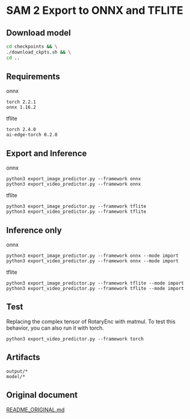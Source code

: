# SAM 2 Export to ONNX and TFLITE

## Download model


```bash
cd checkpoints && \
./download_ckpts.sh && \
cd ..
```

## Requirements

onnx

```
torch 2.2.1
onnx 1.16.2
```

tflite

```
torch 2.4.0
ai-edge-torch 0.2.0
```

## Export and Inference

onnx

```
python3 export_image_predictor.py --framework onnx
python3 export_video_predictor.py --framework onnx
```

tflite

```
python3 export_image_predictor.py --framework tflite
python3 export_video_predictor.py --framework tflite
```

## Inference only

onnx

```
python3 export_image_predictor.py --framework onnx --mode import
python3 export_video_predictor.py --framework onnx --mode import
```

tflite

```
python3 export_image_predictor.py --framework tflite --mode import
python3 export_video_predictor.py --framework tflite --mode import
```

## Test

Replacing the complex tensor of RotaryEnc with matmul. To test this behavior, you can also run it with torch.

```
python3 export_video_predictor.py --framework torch
```

## Artifacts

```
output/*
model/*
```

## Original document

[README_ORIGINAL.md](README_ORIGINAL.md)

